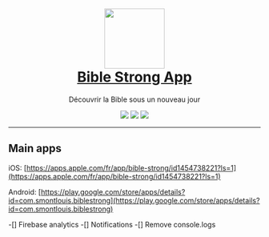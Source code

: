 <h1 align="center">
  <img width="120" height="120" src="https://raw.githubusercontent.com/bulby97/bible-strong/master/assets/images/icon.png"><br>
  <a href="https://bibles-trong.app"><span>Bible Strong App</span></a><br>
</h1>
<p align="center">
  <span>Découvrir la Bible sous un nouveau jour</span><br>
</p>

<p align="center">
  <a href="/" alt="Written in React-Native">
    <img src="https://img.shields.io/badge/framework-react--native-brightgreen" /></a>
  <a href="https://github.com/bulby97/bible-strong/releases" alt="Release version">
    <img src="https://img.shields.io/github/v/tag/bulby97/bible-strong?label=version" /></a>
    <img src="https://img.shields.io/badge/platform-android%20%7C%C2%A0ios-lightgrey" />
</p>

---

## Main apps

iOS: [https://apps.apple.com/fr/app/bible-strong/id1454738221?ls=1](https://apps.apple.com/fr/app/bible-strong/id1454738221?ls=1)

Android: [https://play.google.com/store/apps/details?id=com.smontlouis.biblestrong](https://play.google.com/store/apps/details?id=com.smontlouis.biblestrong)

-[] Firebase analytics
-[] Notifications
-[] Remove console.logs
